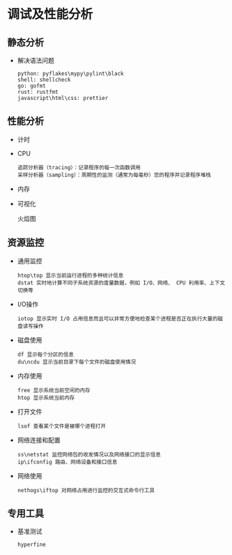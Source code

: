 # 调试及性能分析

## 静态分析
- 解决语法问题
    ```
    python: pyflakes\mypy\pylint\black
    shell: shellcheck
    go: gofmt
    rust: rustfmt
    javascript\html\css: prettier
    ```
## 性能分析
- 计时
- CPU
    ```
    追踪分析器（tracing）：记录程序的每一次函数调用
    采样分析器（sampling）：周期性的监测（通常为每毫秒）您的程序并记录程序堆栈
    ```
- 内存
- 可视化

    火焰图

## 资源监控
- 通用监控
    ```
    htop\top 显示当前运行进程的多种统计信息
    dstat 实时地计算不同子系统资源的度量数据，例如 I/O、网络、 CPU 利用率、上下文切换等
    ```
- I/O操作
    ```
    iotop 显示实时 I/O 占用信息而且可以非常方便地检查某个进程是否正在执行大量的磁盘读写操作
    ```
- 磁盘使用
    ```
    df 显示每个分区的信息
    du\ncdu 显示当前目录下每个文件的磁盘使用情况
    ```
- 内存使用
    ```
    free 显示系统当前空闲的内存
    htop 显示系统当前内存
    ```
- 打开文件 
    ```
    lsof 查看某个文件是被哪个进程打开
    ```
- 网络连接和配置
    ```
    ss\netstat 监控网络包的收发情况以及网络接口的显示信息
    ip\ifconfig 路由、网络设备和接口信息
    ```
- 网络使用
    ```
    nethogs\iftop 对网络占用进行监控的交互式命令行工具
    ```
## 专用工具
- 基准测试
    ```
    hyperfine
    ```
